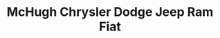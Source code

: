 ---
title: "McHugh Chrysler Dodge Jeep Ram Fiat"
url: /zanesville/mchugh-chrysler-dodge-jeep-ram-fiat/
shop: car
---